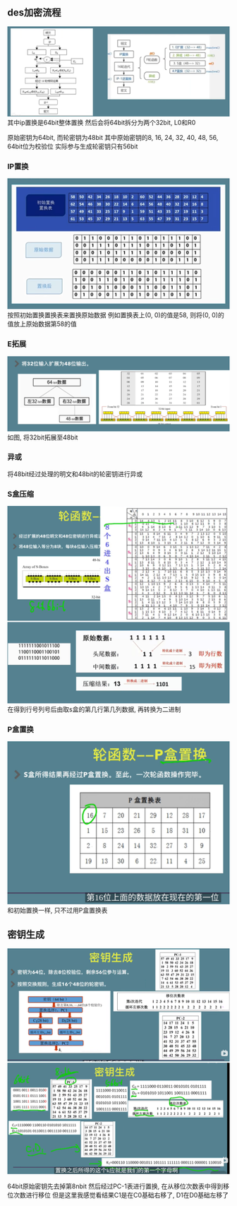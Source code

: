 
## des加密流程

![](./des/process.png)
其中ip置换是64bit整体置换
然后会将64bit拆分为两个32bit, L0和R0

原始密钥为64bit, 而轮密钥为48bit
其中原始密钥的8, 16, 24, 32, 40, 48, 56, 64bit位为校验位
实际参与生成轮密钥只有56bit

### IP置换

![](./des/init_permutation.png)
按照初始置换置换表来置换原始数据
例如置换表上(0, 0)的值是58, 则将(0, 0)的值放上原始数据第58的值

### E拓展

![](./des/e_expand.png)
如图, 将32bit拓展至48bit

### 异或

将48bit经过处理的明文和48bit的轮密钥进行异或

### S盒压缩

![](./des/s_box_compress.png)
![](./des/s_box_compress2.png)
在得到行号列号后由取s盒的第几行第几列数据, 再转换为二进制

### P盒置换

![](./des/p_permutation.png)
和初始置换一样, 只不过用P盒置换表

## 密钥生成

![](./des/key_generate.png)
![](./des/key_generate2.png)

64bit原始密钥先去掉第8nbit
然后经过PC-1表进行置换, 在从移位次数表中得到移位次数进行移位
但是这里我感觉看结果C1是在C0基础右移了, D1在D0基础左移了
